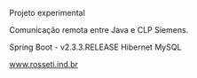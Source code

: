 Projeto experimental

Comunicação remota entre Java e CLP Siemens. 

Spring Boot - v2.3.3.RELEASE
Hibernet
MySQL

www.rosseti.ind.br
